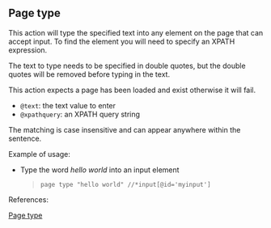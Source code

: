 ## Page type

This action will type the specified text into any element on the page that can accept input. To find the element you will need to specify an XPATH expression.

The text to type needs to be specified in double quotes, but the double quotes will be removed before typing in the text.

This action expects a page has been loaded and exist otherwise it will fail.

- `@text`: the text value to enter
- `@xpathquery`: an XPATH query string

The matching is case insensitive and can appear anywhere within the sentence.

Example of usage:

- Type the word *hello world* into an input element

    > `page type "hello world" //*input[@id='myinput']`


References:

[Page type](https://github.com/DasAng/phobo-release/blob/master/docs/browser_actions.md#page-type)
